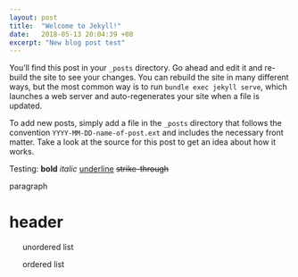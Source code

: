 ```yaml
---
layout: post
title:  "Welcome to Jekyll!"
date:   2018-05-13 20:04:39 +08
excerpt: "New blog post test"
---
```


You’ll find this post in your `_posts` directory. Go ahead and edit it and re-build the site to see your changes. You can rebuild the site in many different ways, but the most common way is to run `bundle exec jekyll serve`, which launches a web server and auto-regenerates your site when a file is updated.

To add new posts, simply add a file in the `_posts` directory that follows the convention `YYYY-MM-DD-name-of-post.ext` and includes the necessary front matter. Take a look at the source for this post to get an idea about how it works.

Testing:
<b>bold</b>
<i>italic</i>
<u>underline</u>
<s>strike-through</s>
<p>paragraph</p>
<h1>header</h1>
<ul>unordered list</ul>
<ol>ordered list</ol>